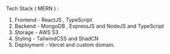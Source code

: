 Tech Stack ( MERN ) :

1) Frontend - ReactJS , TypeScript
2) Backend - MongoDB , ExpressJS and NodeJS and TypeScript
3) Storage - AWS S3
4) Styling - TailwindCSS and ShadCN
5) Deployment - Vercel and custom domain.
